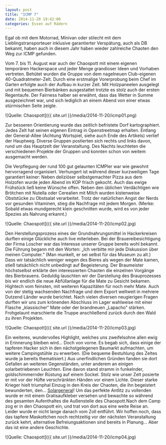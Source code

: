 ```yaml
---
layout: post
title: "ICMP 7"
date: 2014-11-20 19:42:00
categories: Essen auf Rädern
---
```

Egal ob mit dem Motorrad, Minivan oder stilecht mit dem Lieblingstransporteuer inklusive garantierter Verspätung, auch als DB bekannt, haben auch in diesem Jahr haben wieder zahlreiche Chaoten den Weg zur ICMP gefunden.

Vom 7. bis 11. August war auch der Chaospott mit einem eigenen temporären Hackerspace und jeder Menge grandioser Ideen und Vorhaben vertreten. Behütet wurden die Gruppe von dem nagelneuen Club-eigenen 40-Quadratmeter-Zelt. Durch eine erstmalige Vorerprobung beim Chef im Garten erfolgte auch der Aufbau in kurzer Zeit. Mit Holzpaneelen ausgelegt und mit bequemen Bierbänken ausgestattet trotzte es stolz auch der ersten Regentaufe. Der Fairness halber sei erwähnt, dass das Wetter in Summe ausgezeichnet war, und sich lediglich an einem Abend von einer etwas stürmischen Seite zeigte.

![Quelle: Chaospott]({{ site.url }}/media/2014-11-20/icmp01.png)

Zur besseren Orientierung wurde das zeitlich befristete Dorf kartographiert. Jedes Zelt hat seinen eigenen Eintrag in Openstreetmap erhalten. Entlang der General-Allee (Achtung Wortspiel, siehe auch Ende des Artikels) verlief der Hauptweg. Diverse Gruppen postierten sich rechts und links davon, rund um das Hauptzelt der Veranstaltung. Des Nachts leuchteten die verschiedenen Projekte der Gruppen und konnten schon von weitem ausgemacht werden.

Die Verpflegung der rund 100 gut gelaunten ICMPler war wie gewohnt hervorragend organisiert. Verhungert ist während dieser kurzweiligen Tage garantiert keiner: Neben deliziöser selbstgemachter Pizza aus dem Holzofen wurde jeden Abend im KOP frisch gekocht. Auch das ewige Frühstück ließ keine Wünsche offen. Neben den üblichen Verdächtigen wie Brötchen mit Nutella oder Cerealien mit Milch wurden kistenweise Obststücke zu Obstsalat verarbeitet. Trotz der natürlichen Angst der Nerds vor gesunden Vitaminen, stieg die Nachfrage mit jedem Morgen. (Merke: Sobald etwas mundgerecht klein geschnitten wurde, wird es von jeder Spezies als Nahrung erkannt.)

![Quelle: Chaospott]({{ site.url }}/media/2014-11-20/icmp02.jpg)

Den Herstellungsprozess eines der Grundnahrungsmittel in Hackerkreisen durften einige Glückliche auch live miterleben. Bei der Brauereibesichtigung der Firma Loscher war das Interesse unserer Gruppe bereits wohl bekannt. Die Führung begann mit den Worten: „Ich verbitte mir jede Diskussion über meinen Computer.“ (Man munkelt, er sei selbst für das Museum zu alt.) Dass wir tatsächlich weniger wegen des Bieres als wegen der Mate kamen, stieß tatsächlich nicht unbedingt auf Begeisterung. Der Braumeister höchstselbst erklärte den interessierten Chaoten die einzelnen Vorgänge des Bierbrauens. Geduldig lauschten wir der Darstellung des Brauprozesses bis wir endlich die neue Abfüllanlage für die Mate zu Gesicht bekamen. Hightech vom feinsten, mit weiteren Kapazitäten für noch mehr Mate. Auch von der stetig wachsenden Nachfrage und dem Export weltweit in mehrere Dutzend Länder wurde berichtet. Nach vielen diversen neugierigen Fragen durften wir uns zum krönenden Abschluss im Lager wahlweise mit einer Flasche „klassischer“ Mate oder der brandneuen „Lapacho" stärken. Frohgelaunt marschierte die Truppe anschließend zurück durch den Wald zu ihren Projekten.

![Quelle: Chaospott]({{ site.url }}/media/2014-11-20/icmp03.jpg)

Ein weiteres, wundervolles Highlight, welches uns zweifelsohne allen ewig in Erinnerung bleiben wird... Doch von vorne. Es begab sich, dass einige der tapferen Hacker sich in den nächstgelegenen Baumarkt aufmachten, um weitere Campingstühle zu erwerben. (Die bequeme Bestuhlung des Zeltes wurde ja bereits thematisiert.) Aus unerfindlichen Gründen fanden sie dort Gefallen an weiteren Gegenständen, unter anderem an einigen solarbetriebenen Leuchten. Eine davon stand stramm in funkelnder, goldschimmernder Rüstung auf einem Sockel. Stolz wie unser Zelt posierte er mit vor der Hüfte verschränkten Händen vor einem Lichte. Dieser starke Krieger hielt triumphal Einzug in den Kreis der Chaoten, die ihn begeistert bewunderten, den... [Solargeneral](https://twitter.com/solargeneral)! Um das perfekte Antlitz zu vollenden wurde er mit einem Gratisaufkleber versehen und bewachte so während des gesamten Aufenthaltes die Außenstelle des Chaospott.Nach dem Camp zog er in den Chaospott ein, und trat von dort aus eine weite Reise an. Leider wurde er nicht lange danach vom Zoll entführt. Wir hoffen noch, dass das tapfere Maskottchen noch rechtzeitig vor der nächsten Veranstaltung zurück kehrt, alternative Befreiungsaktionen sind bereits in Planung... Aber das ist eine andere Geschichte.

![Quelle: Chaospott]({{ site.url }}/media/2014-11-20/icmp04.jpg)